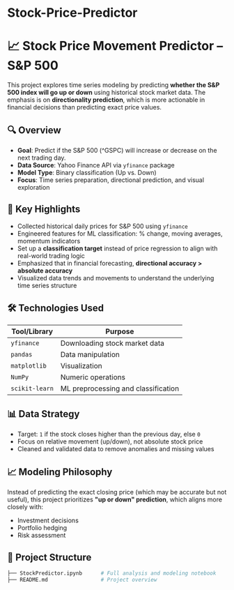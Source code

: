 # Stock-Price-Predictor

# 📈 Stock Price Movement Predictor – S&P 500

This project explores time series modeling by predicting **whether the S&P 500 index will go up or down** using historical stock market data. The emphasis is on **directionality prediction**, which is more actionable in financial decisions than predicting exact price values.

## 🔍 Overview

- **Goal**: Predict if the S&P 500 (^GSPC) will increase or decrease on the next trading day.
- **Data Source**: Yahoo Finance API via `yfinance` package
- **Model Type**: Binary classification (Up vs. Down)
- **Focus**: Time series preparation, directional prediction, and visual exploration

## 🧠 Key Highlights

- Collected historical daily prices for S&P 500 using `yfinance`
- Engineered features for ML classification: % change, moving averages, momentum indicators
- Set up a **classification target** instead of price regression to align with real-world trading logic
- Emphasized that in financial forecasting, **directional accuracy > absolute accuracy**
- Visualized data trends and movements to understand the underlying time series structure

## 🛠 Technologies Used

| Tool/Library       | Purpose                              |
|--------------------|--------------------------------------|
| `yfinance`         | Downloading stock market data        |
| `pandas`           | Data manipulation                    |
| `matplotlib`       | Visualization                        |
| `NumPy`            | Numeric operations                   |
| `scikit-learn`     | ML preprocessing and classification  |

## 📊 Data Strategy

- Target: `1` if the stock closes higher than the previous day, else `0`
- Focus on relative movement (up/down), not absolute stock price
- Cleaned and validated data to remove anomalies and missing values

## 📈 Modeling Philosophy

Instead of predicting the exact closing price (which may be accurate but not useful), this project prioritizes **"up or down" prediction**, which aligns more closely with:
- Investment decisions
- Portfolio hedging
- Risk assessment

## 📂 Project Structure

```bash
├── StockPredictor.ipynb      # Full analysis and modeling notebook
├── README.md                 # Project overview
